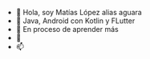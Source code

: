 - 👋 Hola, soy Matías López alias aguara
- 👀 Java, Android con Kotlin y FLutter
- 🌱 En proceso de aprender más
- 💞️ 
- 📫 

<!---
aguara123/aguara123 is a ✨ special ✨ repository because its `README.md` (this file) appears on your GitHub profile.
You can click the Preview link to take a look at your changes.
--->

